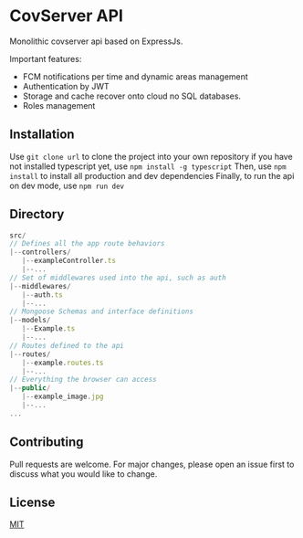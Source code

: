 # CovServer API

Monolithic covserver api based on ExpressJs.

Important features:
- FCM notifications per time and dynamic areas management
- Authentication by JWT 
- Storage and cache recover onto cloud no SQL databases.
- Roles management

## Installation

Use ```git clone url``` to clone the project into your own repository
if you have not installed typescript yet, use ```npm install -g typescript```
Then, use ```npm install``` to install all production and dev dependencies
Finally, to run the api on dev mode, use ```npm run dev```

## Directory

```js
src/
// Defines all the app route behaviors
|--controllers/
   |--exampleController.ts
   |--...
// Set of middlewares used into the api, such as auth
|--middlewares/
   |--auth.ts
   |--...
// Mongoose Schemas and interface definitions
|--models/
   |--Example.ts
   |--...
// Routes defined to the api
|--routes/
   |--example.routes.ts
   |--...
// Everything the browser can access
|--public/
   |--example_image.jpg
   |--...
...
```

## Contributing
Pull requests are welcome. For major changes, please open an issue first to discuss what you would like to change.

## License
[MIT](https://choosealicense.com/licenses/mit/)
